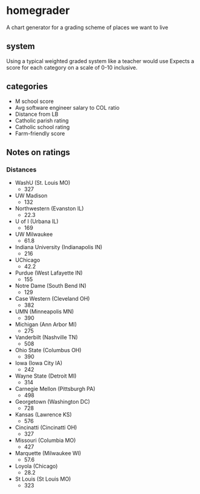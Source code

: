 # homegrader

A chart generator for a grading scheme of places we want to live

## system

Using a typical weighted graded system like a teacher would use
Expects a score for each category on a scale of 0-10 inclusive. 

## categories

- M school score 
- Avg software engineer salary to COL ratio
- Distance from LB
- Catholic parish rating
- Catholic school rating
- Farm-friendly score

## Notes on ratings

### Distances

- WashU (St. Louis MO)
  - 327
- UW Madison
  - 132
- Northwestern (Evanston IL)
  - 22.3
- U of I (Urbana IL)
  - 169
- UW Milwaukee
  - 61.8
- Indiana University (Indianapolis IN)
  - 216
- UChicago
  - 42.2
- Purdue (West Lafayette IN)
  - 155
- Notre Dame (South Bend IN)
  - 129
- Case Western (Cleveland OH)
  - 382
- UMN (Minneapolis MN)
  - 390
- Michigan (Ann Arbor MI)
  - 275
- Vanderbilt (Nashville TN)
  - 508
- Ohio State (Columbus OH)
  - 390
- Iowa (Iowa City IA)
  - 242
- Wayne State (Detroit MI)
  - 314
- Carnegie Mellon (Pittsburgh PA)
  - 498
- Georgetown (Washington DC)
  - 728
- Kansas (Lawrence KS)
  - 576
- Cincinatti (Cincinatti OH)
  - 327
- Missouri (Columbia MO)
  - 427
- Marquette (Milwaukee WI)
  - 57.6
- Loyola (Chicago)
  - 28.2
- St Louis (St Louis MO)
  - 323